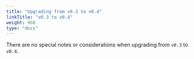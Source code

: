 ```yaml
---
title: "Upgrading from v0.3 to v0.4"
linkTitle: "v0.3 to v0.4"
weight: 960
type: "docs"
---
```


There are no special notes or considerations when upgrading from `v0.3` to `v0.4`.
